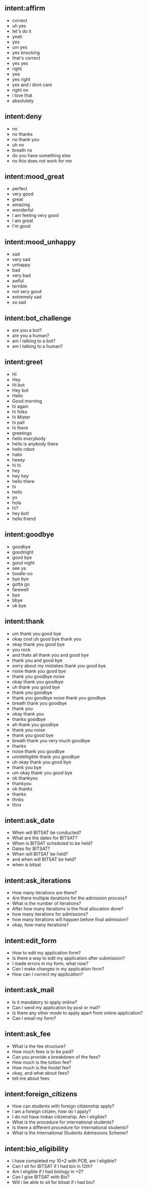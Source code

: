## intent:affirm
- correct
- uh yes
- let's do it
- yeah
- yes
- um yes
- yes knocking
- that's correct
- yes yes
- right
- yea
- yes right
- yes and i dont care
- right on
- i love that
- absolutely

## intent:deny
- no
- no thanks
- no thank you
- uh no
- breath no
- do you have something else
- no this does not work for me

## intent:mood_great
- perfect
- very good
- great
- amazing
- wonderful
- I am feeling very good
- I am great
- I'm good

## intent:mood_unhappy
- sad
- very sad
- unhappy
- bad
- very bad
- awful
- terrible
- not very good
- extremely sad
- so sad

## intent:bot_challenge
- are you a bot?
- are you a human?
- am I talking to a bot?
- am I talking to a human?

## intent:greet
- Hi
- Hey
- Hi bot
- Hey bot
- Hello
- Good morning
- hi again
- hi folks
- hi Mister
- hi pal!
- hi there
- greetings
- hello everybody
- hello is anybody there
- hello robot
- hallo
- heeey
- hi hi
- hey
- hey hey
- hello there
- hi
- hello
- yo
- hola
- hi?
- hey bot!
- hello friend

## intent:goodbye
- goodbye
- goodnight
- good bye
- good night
- see ya
- toodle-oo
- bye bye
- gotta go
- farewell
- bye
- bbye
- ok bye

## intent:thank
- um thank you good bye
- okay cool uh good bye thank you
- okay thank you good bye
- you rock
- and thats all thank you and good bye
- thank you and good bye
- sorry about my mistakes thank you good bye
- noise thank you good bye
- thank you goodbye noise
- okay thank you goodbye
- uh thank you good bye
- thank you goodbye
- thank you goodbye noise thank you goodbye
- breath thank you goodbye
- thank you
- okay thank you
- thanks goodbye
- ah thank you goodbye
- thank you noise
- thank you good bye
- breath thank you very much goodbye
- thanks
- noise thank you goodbye
- unintelligible thank you goodbye
- uh okay thank you good bye
- thank you bye
- um okay thank you good bye
- ok thankyou
- thankyou
- ok thanks
- thanks
- thnks
- thnx

## intent:ask_date
- When will BITSAT be conducted?
- What are the dates for BITSAT?
- When is BITSAT scheduled to be held?
- Dates for BITSAT?
- When will BITSAT be held?
- and when will BITSAT be held?
- when is bitsat

## intent:ask_iterations
- How many iterations are there?
- Are there multiple iterations for the admission process?
- What is the number of iterations?
- After how many iterations is the final allocation done?
- how many iterations for admissions?
- how many iterations will happen before final admission?
- okay, how many iterations?

## intent:edit_form
- How to edit my application form?
- Is there a way to edit my application after submission?
- I made errors in my form, what now?
- Can I make changes in my application form?
- How can I correct my application?

## intent:ask_mail
- Is it mandatory to apply online?
- Can I send my application by post or mail?
- Is there any other mode to apply apart from online application?
- Can I email my form?

## intent:ask_fee
- What is the fee structure?
- How much fees is to be paid?
- Can you provide a breakdown of the fees?
- How much is the tuition fee?
- How much is the hostel fee?
- okay, and what about fees?
- tell me about fees

## intent:foreign_citizens
- How can students with foreign citizenship apply?
- I am a foreign citizen, how do I apply?
- I do not have Indian citizenship. Am I eligible?
- What is the procedure for international students?
- Is there a different procedure for international students?
- What is the International Students Admissions Scheme?

## intent:bio_eligibility
- I have completed my 10+2 with PCB, am I eligible?
- Can I sit for BITSAT if I had bio in 12th?
- Am I eligible if I had biology in +2?
- Can I give BITSAT with Bio?
- Will i be able to sit for bitsat if i had bio?